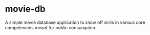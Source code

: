 # movie-db
A simple movie database application to show off skills in various core competencies meant for public consumption.
